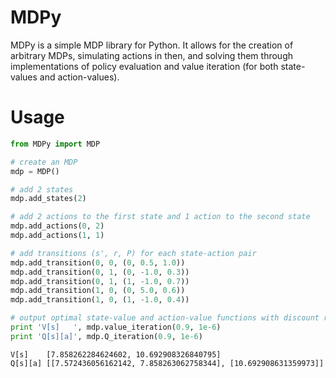 # MDPy

MDPy is a simple MDP library for Python. It allows for the creation of arbitrary MDPs, simulating actions in then, and solving them through implementations of policy evaluation and value iteration (for both state-values and action-values).

# Usage

```python
from MDPy import MDP

# create an MDP
mdp = MDP()

# add 2 states
mdp.add_states(2)

# add 2 actions to the first state and 1 action to the second state
mdp.add_actions(0, 2)
mdp.add_actions(1, 1)

# add transitions (s', r, P) for each state-action pair
mdp.add_transition(0, 0, (0, 0.5, 1.0))
mdp.add_transition(0, 1, (0, -1.0, 0.3))
mdp.add_transition(0, 1, (1, -1.0, 0.7))
mdp.add_transition(1, 0, (0, 5.0, 0.6))
mdp.add_transition(1, 0, (1, -1.0, 0.4))

# output optimal state-value and action-value functions with discount rate 0.9
print 'V[s]   ', mdp.value_iteration(0.9, 1e-6)
print 'Q[s][a]', mdp.Q_iteration(0.9, 1e-6)
```
```
V[s]    [7.858262284624602, 10.692908326840795]
Q[s][a] [[7.572436056162142, 7.858263062758344], [10.692908631359973]]
```
